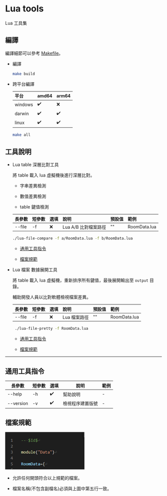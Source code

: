 # Lua tools

Lua 工具集

## 編譯

編譯細節可以參考 [Makefile](./Makefile)。

- 編譯

    ```bash
    make build
    ```

- 跨平台編譯

    |平台|amd64|arm64|
    |-|-|-|
    |windows|✔️|❌|
    |darwin|✔️|✔️|
    |linux|✔️|✔️|

    ```bash
    make all
    ```

## 工具說明

- Lua table 深層比對工具

    將 table 載入 lua 虛擬機後進行深層比對。

    - 字串差異檢測

    - 數值差異檢測

    - table 鍵值檢測

    |長參數|短參數|選填|說明|預設值|範例|
    |-|-|-|-|-|-|
    |--file|-f|❌|Lua A/B 比對檔案路徑|""|RoomData.lua|

    ```bash
    ./lua-file-compare -f a/RoomData.lua -f b/RoomData.lua
    ```

    - [通用工具指令](#通用工具指令)

    - [檔案規範](#檔案規範)

- Lua 檔案 數據展開工具

    將 table 載入 lua 虛擬機，重新排序所有鍵值，最後展開輸出至 `output` 目錄。

    輔助開發人員以比對軟體檢視檔案差異。

    |長參數|短參數|選填|說明|預設值|範例|
    |-|-|-|-|-|-|
    |--file|-f|❌|Lua 檔案路徑|""|RoomData.lua|

    ```bash
     ./lua-file-pretty -f RoomData.lua
    ```

    - [通用工具指令](#通用工具指令)

    - [檔案規範](#檔案規範)

---

## 通用工具指令

|長參數|短參數|選填|說明|範例|
|-|-|-|-|-|
|--help|-h|✔️| 幫助說明|-|
|--version|-v|✔️| 檢視程序建置版號|-|


## 檔案規範

![](./image/817f81334d398399f94eba5170308927.png)

- 允許任何開頭符合以上規範的檔案。

- 檔案名稱(不包含副檔名)必須與上圖中第五行一致。
